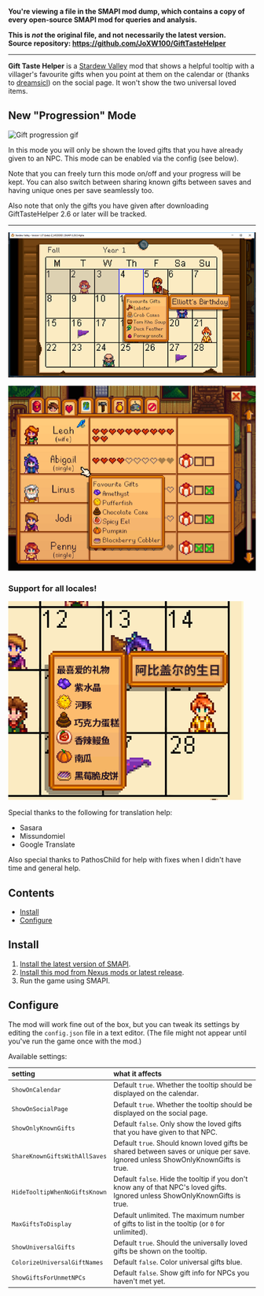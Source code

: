 **You're viewing a file in the SMAPI mod dump, which contains a copy of every open-source SMAPI mod
for queries and analysis.**

**This is _not_ the original file, and not necessarily the latest version.**  
**Source repository: https://github.com/JoXW100/GiftTasteHelper**

----

**Gift Taste Helper** is a [Stardew Valley](http://stardewvalley.net/) mod that shows a helpful
tooltip with a villager's favourite gifts when you point at them on the calendar or (thanks to
[dreamsicl](https://github.com/dreamsicl)) on the social page. It won't show the two universal
loved items.

## New "Progression" Mode

![Gift progression gif](images/progressive_gifts.gif)

In this mode you will only be shown the loved gifts that you have already given to an NPC. This mode can be enabled via the config (see below).

Note that you can freely turn this mode on/off and your progress will be kept. You can also switch between sharing known gifts between saves and having unique ones per save seamlessly too.

Also note that only the gifts you have given after downloading GiftTasteHelper 2.6 or later will be tracked.

---

![Calendar preview image](images/calendar_example.png?raw=true)

![Social page preview image](images/social_page_example.png?raw=true)

### Support for all locales!

![Locale support preview image](images/locale_support.png?raw=true)

Special thanks to the following for translation help:
* Sasara
* Missundomiel
* Google Translate

Also special thanks to PathosChild for help with fixes when I didn't have time and general help.

## Contents
* [Install](#install)
* [Configure](#configure)

## Install
1. [Install the latest version of SMAPI](https://smapi.io/).
2. [Install this mod from Nexus mods or latest release](https://www.nexusmods.com/stardewvalley/mods/21001).
3. Run the game using SMAPI.


## Configure
The mod will work fine out of the box, but you can tweak its settings by editing the `config.json`
file in a text editor. (The file might not appear until you've run the game once with the mod.)

Available settings:

setting           | what it affects
:---------------- | :------------------
`ShowOnCalendar` | Default `true`. Whether the tooltip should be displayed on the calendar.
`ShowOnSocialPage` | Default `true`. Whether the tooltip should be displayed on the social page.
`ShowOnlyKnownGifts` | Default `false`. Only show the loved gifts that you have given to that NPC.
`ShareKnownGiftsWithAllSaves` | Default `true`. Should known loved gifts be shared between saves or unique per save. Ignored unless ShowOnlyKnownGifts is true.
`HideTooltipWhenNoGiftsKnown` | Default `false`. Hide the tooltip if you don't know any of that NPC's loved gifts. Ignored unless ShowOnlyKnownGifts is true.
`MaxGiftsToDisplay` | Default unlimited. The maximum number of gifts to list in the tooltip (or `0` for unlimited).
`ShowUniversalGifts` | Default `true`. Should the universally loved gifts be shown on the tooltip.
`ColorizeUniversalGiftNames` | Default `false`. Color universal gifts blue.
`ShowGiftsForUnmetNPCs` | Default `false`. Show gift info for NPCs you haven't met yet.

